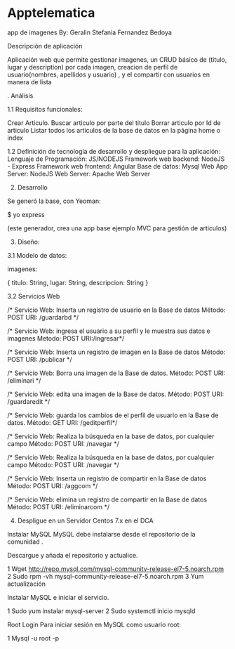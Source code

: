 # Apptelematica
app de imagenes
By: Geralin Stefania Fernandez Bedoya

Descripción de aplicación

Aplicación web que permite gestionar imagenes, un CRUD básico de (titulo, lugar y description) por cada imagen, creacion de perfil de usuario(nombres, apellidos y usuario) , y el compartir con usuarios en  manera de lista

. Análisis

1.1 Requisitos funcionales:

Crear Articulo.
Buscar articulo por parte del titulo
Borrar articulo por Id de articulo
Listar todos los articulos de la base de datos en la página home o index

1.2 Definición de tecnología de desarrollo y despliegue para la aplicación:
Lenguaje de Programación: JS/NODEJS
Framework web backend: NodeJS - Express
Framework web frontend: Angular
Base de datos: Mysql
Web App Server: NodeJS
Web Server: Apache Web Server

2. Desarrollo

Se generó la base, con Yeoman:

$ yo express

(este generador, crea una app base ejemplo MVC para gestión de articulos)

3. Diseño:

3.1 Modelo de datos:

imagenes:

{ titulo: String, lugar: String, descripcion: String }

3.2 Servicios Web

/* Servicio Web: Inserta un registro de usuario en la Base de datos Método: POST URI: /guardarbd */

/* Servicio Web: ingresa el usuario a su perfil y le muestra sus datos e imagenes Metodo: POST URI:/ingresar*/

/* Servicio Web: Inserta un registro de imagen en la Base de datos Método: POST URI: /publicar */

/* Servicio Web: Borra una imagen  de la Base de datos. Método: POST URI: /eliminari */

/* Servicio Web: edita una imagen  de la Base de datos. Método: POST URI: /guardaredit */

/* Servicio Web: guarda los cambios de el perfil de usuario en  la Base de datos. Método: GET URI: /geditperfil*/

/* Servicio Web: Realiza la búsqueda en la base de datos, por cualquier campo Método: POST URI: /navegar */

/* Servicio Web: Realiza la búsqueda en la base de datos, por cualquier campo Método: POST URI: /navegar */

/* Servicio Web: Inserta un registro de compartir en la Base de datos Método: POST URI: /aggcom */

/* Servicio Web: elimina un registro de compartir en la Base de datos Método: POST URI: /eliminarcom */


4. Despligue en un Servidor Centos 7.x en el DCA

Instalar MySQL
MySQL debe instalarse desde el repositorio de la comunidad .

Descargue y añada el repositorio y actualice.

1 Wget http://repo.mysql.com/mysql-community-release-el7-5.noarch.rpm
2 Sudo rpm -vh mysql-community-release-el7-5.noarch.rpm
3 Yum actualización

Instalar MySQL e iniciar el servicio. 

1 Sudo yum instalar mysql-server
2 Sudo systemctl inicio mysqld

Root Login
Para iniciar sesión en MySQL como usuario root:

1 Mysql -u root -p
